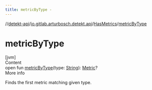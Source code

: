 ```yaml
---
title: metricByType -
---
```

//[detekt-api](../../index.md)/[io.gitlab.arturbosch.detekt.api](../index.md)/[HasMetrics](index.md)/[metricByType](metric-by-type.md)



# metricByType  
[jvm]  
Content  
open fun [metricByType](metric-by-type.md)(type: [String](https://kotlinlang.org/api/latest/jvm/stdlib/kotlin/-string/index.html)): [Metric](../-metric/index.md)?  
More info  


Finds the first metric matching given type.

  



